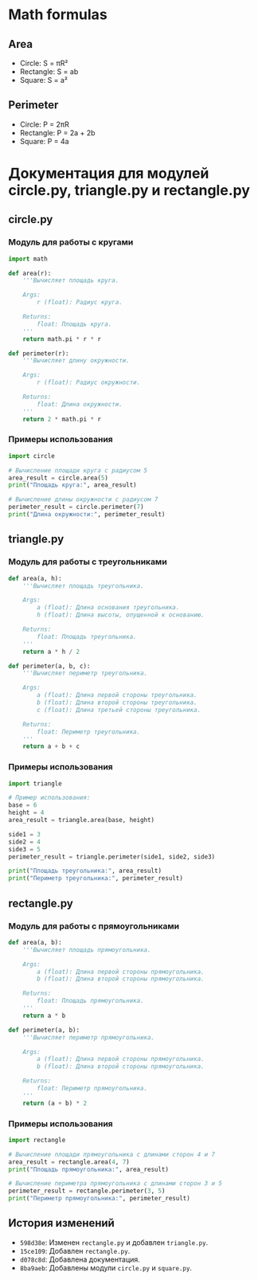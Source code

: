 # Math formulas
## Area
- Circle: S = πR²
- Rectangle: S = ab
- Square: S = a²

## Perimeter
- Circle: P = 2πR
- Rectangle: P = 2a + 2b
- Square: P = 4a

# Документация для модулей circle.py, triangle.py и rectangle.py

## circle.py

### Модуль для работы с кругами

```python
import math

def area(r):
    '''Вычисляет площадь круга.

    Args:
        r (float): Радиус круга.

    Returns:
        float: Площадь круга.
    '''
    return math.pi * r * r

def perimeter(r):
    '''Вычисляет длину окружности.

    Args:
        r (float): Радиус окружности.

    Returns:
        float: Длина окружности.
    '''
    return 2 * math.pi * r
```
### Примеры использования
```python
import circle

# Вычисление площади круга с радиусом 5
area_result = circle.area(5)
print("Площадь круга:", area_result)

# Вычисление длины окружности с радиусом 7
perimeter_result = circle.perimeter(7)
print("Длина окружности:", perimeter_result)
```

## triangle.py

### Модуль для работы с треугольниками

```python
def area(a, h):
    '''Вычисляет площадь треугольника.

    Args:
        a (float): Длина основания треугольника.
        h (float): Длина высоты, опущенной к основанию.

    Returns:
        float: Площадь треугольника.
    '''
    return a * h / 2

def perimeter(a, b, c):
    '''Вычисляет периметр треугольника.

    Args:
        a (float): Длина первой стороны треугольника.
        b (float): Длина второй стороны треугольника.
        c (float): Длина третьей стороны треугольника.

    Returns:
        float: Периметр треугольника.
    '''
    return a + b + c
```
### Примеры использования
```python
import triangle

# Пример использования:
base = 6
height = 4
area_result = triangle.area(base, height)

side1 = 3
side2 = 4
side3 = 5
perimeter_result = triangle.perimeter(side1, side2, side3)

print("Площадь треугольника:", area_result)
print("Периметр треугольника:", perimeter_result)
```
## rectangle.py

### Модуль для работы с прямоугольниками

```python
def area(a, b):
    '''Вычисляет площадь прямоугольника.

    Args:
        a (float): Длина первой стороны прямоугольника.
        b (float): Длина второй стороны прямоугольника.

    Returns:
        float: Площадь прямоугольника.
    '''
    return a * b

def perimeter(a, b):
    '''Вычисляет периметр прямоугольника.

    Args:
        a (float): Длина первой стороны прямоугольника.
        b (float): Длина второй стороны прямоугольника.

    Returns:
        float: Периметр прямоугольника.
    '''
    return (a + b) * 2
```
### Примеры использования
```python
import rectangle

# Вычисление площади прямоугольника с длинами сторон 4 и 7
area_result = rectangle.area(4, 7)
print("Площадь прямоугольника:", area_result)

# Вычисление периметра прямоугольника с длинами сторон 3 и 5
perimeter_result = rectangle.perimeter(3, 5)
print("Периметр прямоугольника:", perimeter_result)
```

## История изменений

- `598d38e`: Изменен `rectangle.py` и добавлен `triangle.py`.
- `15ce109`: Добавлен `rectangle.py`.
- `d078c8d`: Добавлена документация.
- `8ba9aeb`: Добавлены модули `circle.py` и `square.py`.